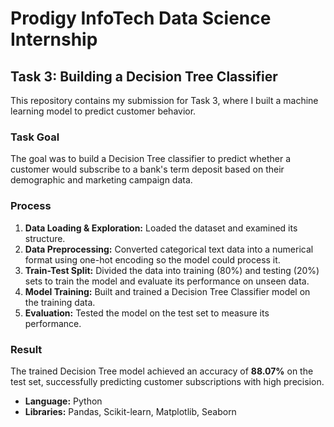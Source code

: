 # Prodigy InfoTech Data Science Internship
## Task 3: Building a Decision Tree Classifier

This repository contains my submission for Task 3, where I built a machine learning model to predict customer behavior.

### Task Goal
The goal was to build a Decision Tree classifier to predict whether a customer would subscribe to a bank's term deposit based on their demographic and marketing campaign data.

### Process
1.  **Data Loading & Exploration:** Loaded the dataset and examined its structure.
2.  **Data Preprocessing:** Converted categorical text data into a numerical format using one-hot encoding so the model could process it.
3.  **Train-Test Split:** Divided the data into training (80%) and testing (20%) sets to train the model and evaluate its performance on unseen data.
4.  **Model Training:** Built and trained a Decision Tree Classifier model on the training data.
5.  **Evaluation:** Tested the model on the test set to measure its performance.

### Result
The trained Decision Tree model achieved an accuracy of **88.07%** on the test set, successfully predicting customer subscriptions with high precision.

* **Language:** Python
* **Libraries:** Pandas, Scikit-learn, Matplotlib, Seaborn